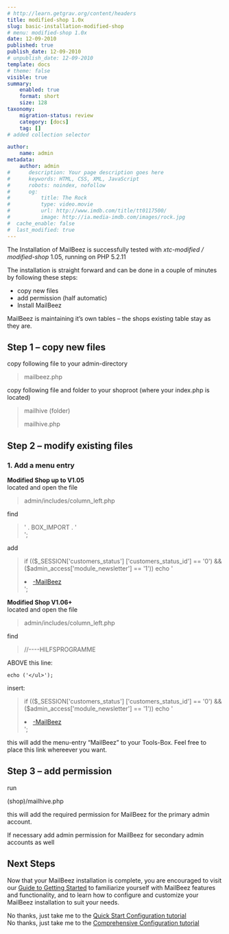 ```yaml
---
# http://learn.getgrav.org/content/headers
title: modified-shop 1.0x
slug: basic-installation-modified-shop
# menu: modified-shop 1.0x
date: 12-09-2010
published: true
publish_date: 12-09-2010
# unpublish_date: 12-09-2010
template: docs
# theme: false
visible: true
summary:
    enabled: true
    format: short
    size: 128
taxonomy:
    migration-status: review
    category: [docs]
    tag: []
# added collection selector

author:
    name: admin
metadata:
    author: admin
#      description: Your page description goes here
#      keywords: HTML, CSS, XML, JavaScript
#      robots: noindex, nofollow
#      og:
#          title: The Rock
#          type: video.movie
#          url: http://www.imdb.com/title/tt0117500/
#          image: http://ia.media-imdb.com/images/rock.jpg
#  cache_enable: false
#  last_modified: true
---
```


The Installation of MailBeez is successfully tested with *xtc-modified / modified-shop* 1.05, running on PHP 5.2.11

The installation is straight forward and can be done in a couple of minutes by following these steps:

- copy new files
- add permission (half automatic)
- Install MailBeez

MailBeez is maintaining it’s own tables – the shops existing table stay as they are.

## Step 1 – copy new files

copy following file to your admin-directory

> mailbeez.php

copy following file and folder to your shoproot (where your index.php is located)

> mailhive (folder)
> 
> mailhive.php

## Step 2 – modify existing files

### 1. Add a menu entry

**Modified Shop up to V1.05**  
 located and open the file

> admin/includes/column\_left.php

find

> ' . BOX_IMPORT . '</a><br>';

add

> if (($_SESSION['customers_status']
>     ['customers_status_id'] == '0') && ($admin_access['module_newsletter'] == '1')) echo '<li><a href="' . xtc_href_link('mailbeez.php') . '" class="menuBoxContentLink"> -MailBeez</a></li>';

**Modified Shop V1.06+**  
 located and open the file

> admin/includes/column\_left.php

find

> //----HILFSPROGRAMME

ABOVE this line:

 
    echo ('</ul>');

insert:

> if (($_SESSION['customers_status']
>     ['customers_status_id'] == '0') && ($admin_access['module_newsletter'] == '1')) echo '<li><a href="' . xtc_href_link('mailbeez.php') . '" class="menuBoxContentLink" > -MailBeez</a></li>';

this will add the menu-entry “MailBeez” to your Tools-Box. Feel free to place this link whereever you want.

## Step 3 – add permission

run

(shop)/mailhive.php

this will add the required permission for MailBeez for the primary admin account.

If necessary add admin permission for MailBeez for secondary admin accounts as well

## Next Steps

Now that your MailBeez installation is complete, you are encouraged to visit our [ Guide to Getting Started](http://www.mailbeez.com/documentation/tutorials/guide-to-getting-started/) to familiarize yourself with MailBeez features and functionality, and to learn how to configure and customize your MailBeez installation to suit your needs.

No thanks, just take me to the [Quick Start Configuration tutorial](http://www.mailbeez.com/documentation/tutorials/mailbeez-quick-start-configuration-tutorial/)  
 No thanks, just take me to the [Comprehensive Configuration tutorial](http://www.mailbeez.com/documentation/tutorials/mailbeez-comprehensive-configuration-tutorial/)

